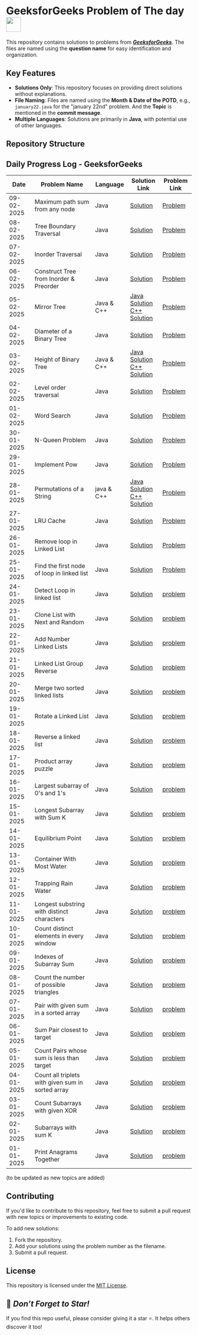 # GeeksforGeeks Problem of The day <img src="https://github.com/user-attachments/assets/edaf3029-8706-412e-8311-e2f2a0ebe763" width="40">

This repository contains solutions to problems from ***[GeeksforGeeks]([https://www.geeksforgeeks.org/](https://www.geeksforgeeks.org/problem-of-the-day?itm_source=geeksforgeeks&itm_medium=main_header&itm_campaign=practice_header))***. The files are named using the **question name** for easy identification and organization.

## Key Features
- **Solutions Only**: This repository focuses on providing direct solutions without explanations.
- **File Naming**: Files are named using the **Month & Date of the POTD**, e.g., `january22.java` for the "january 22nd" problem. And the **Topic** is mentioned in the **commit message**.
- **Multiple Languages**: Solutions are primarily in **Java**, with potential use of other languages.


## Repository Structure



## Daily Progress Log - GeeksforGeeks

| Date       | Problem Name  | Language | Solution Link                         | Problem Link                          |
|------------|---------------|----------|---------------------------------------|---------------------------------------| 
| 09-02-2025 | Maximum path sum from any node                        | Java | [Solution](./february9.java) | [Problem](https://www.geeksforgeeks.org/problems/maximum-path-sum-from-any-node/1) |
| 08-02-2025 | Tree Boundary Traversal                               | Java | [Solution](./february8.java) | [Problem](https://www.geeksforgeeks.org/problems/boundary-traversal-of-binary-tree/1) |
| 07-02-2025 | Inorder Traversal                                     | Java | [Solution](./february7.java) | [Problem](https://www.geeksforgeeks.org/problems/inorder-traversal/1) |
| 06-02-2025 | Construct Tree from Inorder & Preorder                | Java | [Solution](./february6.java) | [Problem](https://www.geeksforgeeks.org/problems/construct-tree-1/1) |
| 05-02-2025 | Mirror Tree                                           | Java & C++ | [Java Solution](./february5.java) <br> [C++ Solution](./february5.cpp) | [Problem](https://www.geeksforgeeks.org/problems/mirror-tree/1) |
| 04-02-2025 | Diameter of a Binary Tree                             | Java | [Solution](./february4.java) | [Problem](https://www.geeksforgeeks.org/problems/diameter-of-binary-tree/1) |
| 03-02-2025 | Height of Binary Tree                                 | Java & C++ | [Java Solution](./february3.java) <br> [C++ Solution](./february3.cpp) | [Problem](https://www.geeksforgeeks.org/problems/height-of-binary-tree/1) |
| 02-02-2025 | Level order traversal                                 | Java | [Solution](./february2.java) | [Problem](https://www.geeksforgeeks.org/problems/level-order-traversal/1) |
| 01-02-2025 | Word Search                                           | Java | [Solution](./february1.java) | [Problem](https://www.geeksforgeeks.org/problems/word-search/1) |
| 30-01-2025 | N-Queen Problem                                       | Java | [Solution](./january30.java) | [Problem](https://www.geeksforgeeks.org/problems/n-queen-problem0315/1) |
| 29-01-2025 | Implement Pow                                         | Java | [Solution](./january29.java) | [Problem](https://www.geeksforgeeks.org/problems/powx-n/1) | 
| 28-01-2025 | Permutations of a String                              | java & C++ | [Java Solution](./january28.java) <br> [C++ Solution](./january28.cpp) | [Problem](https://www.geeksforgeeks.org/problems/permutations-of-a-given-string2041/1) |
| 27-01-2025 | LRU Cache                                             | Java | [Solution](./january27.java) | [Problem](https://www.geeksforgeeks.org/problems/lru-cache/1) |
| 26-01-2025 | Remove loop in Linked List                            | Java | [Solution](./january26.java) | [Problem](https://www.geeksforgeeks.org/problems/remove-loop-in-linked-list/1) |
| 25-01-2025 | Find the first node of loop in linked list            | Java | [Solution](./january25.java) | [Problem](https://www.geeksforgeeks.org/problems/find-the-first-node-of-loop-in-linked-list--170645/1) |
| 24-01-2025 | Detect Loop in linked list                            | Java | [Solution](./january24.java) | [problem](https://www.geeksforgeeks.org/problems/detect-loop-in-linked-list/1) |
| 23-01-2025 | Clone List with Next and Random                       | Java | [Solution](./january23.java) | [problem](https://www.geeksforgeeks.org/problems/clone-a-linked-list-with-next-and-random-pointer/1) |
| 22-01-2025 | Add Number Linked Lists                               | Java | [Solution](./january22.java) | [problem](https://www.geeksforgeeks.org/problems/add-two-numbers-represented-by-linked-lists/1) |  
| 21-01-2025 | Linked List Group Reverse                             | Java | [Solution](./january21.java) | [problem](https://www.geeksforgeeks.org/problems/reverse-a-linked-list-in-groups-of-given-size/1) |
| 20-01-2025 | Merge two sorted linked lists                         | Java | [Solution](./january20.java) | [problem](https://www.geeksforgeeks.org/problems/merge-two-sorted-linked-lists/1) |
| 19-01-2025 | Rotate a Linked List                                  | Java | [Solution](./january19.java) | [problem](https://www.geeksforgeeks.org/problems/rotate-a-linked-list/1) |
| 18-01-2025 | Reverse a linked list                                 | Java | [Solution](./january18.java) | [problem](https://www.geeksforgeeks.org/problems/reverse-a-linked-list/1) |
| 17-01-2025 | Product array puzzle                                  | Java | [Solution](./january17.java) | [problem](https://www.geeksforgeeks.org/problems/product-array-puzzle4525/1) |
| 16-01-2025 | Largest subarray of 0's and 1's                       | Java | [Solution](./january16.java) | [problem](https://www.geeksforgeeks.org/problems/largest-subarray-of-0s-and-1s/1) |
| 15-01-2025 | Longest Subarray with Sum K                           | Java | [Solution](./january15.java) | [problem](https://www.geeksforgeeks.org/problems/longest-sub-array-with-sum-k0809/1) |
| 14-01-2025 | Equilibrium Point                                     | Java | [Solution](./january14.java) | [problem](https://www.geeksforgeeks.org/problems/equilibrium-point-1587115620/1) |
| 13-01-2025 | Container With Most Water                             | Java | [Solution](./january13.java) | [problem](https://www.geeksforgeeks.org/problems/container-with-most-water0535/1) |
| 12-01-2025 |Trapping Rain Water                                    | Java | [Solution](./january12.java) | [problem](https://www.geeksforgeeks.org/problems/trapping-rain-water-1587115621/1) |
| 11-01-2025 | Longest substring with distinct characters            | Java | [Solution](./january11.java) | [problem](https://www.geeksforgeeks.org/problems/longest-distinct-characters-in-string5848/1) |
| 10-01-2025 | Count distinct elements in every window               | Java | [Solution](./january10.java) | [problem](https://www.geeksforgeeks.org/problems/count-distinct-elements-in-every-window/1) |
| 09-01-2025 | Indexes of Subarray Sum                               | Java | [Solution](./january9.java) | [problem](https://www.geeksforgeeks.org/problems/subarray-with-given-sum-1587115621/1) |
| 08-01-2025 |Count the number of possible triangles                 | Java | [Solution](./january8.java) | [problem](https://www.geeksforgeeks.org/problems/count-possible-triangles-1587115620/1) |
| 07-01-2025 | Pair with given sum in a sorted array                 | Java | [Solution](./january7.java) | [problem](https://www.geeksforgeeks.org/problems/pair-with-given-sum-in-a-sorted-array4940/1) |
| 06-01-2025 | Sum Pair closest to target                            | Java | [Solution](./january6.java) | [problem](https://www.geeksforgeeks.org/problems/pair-in-array-whose-sum-is-closest-to-x1124/1)  |
| 05-01-2025 | Count Pairs whose sum is less than target             | Java | [Solution](./january5.java) | [problem](https://www.geeksforgeeks.org/problems/count-pairs-whose-sum-is-less-than-target/1) |
| 04-01-2025 | Count all triplets with given sum in sorted array     | Java | [Solution](./january4.java) | [problem](https://www.geeksforgeeks.org/problems/count-all-triplets-with-given-sum-in-sorted-array/1) | 
| 03-01-2025 |Count Subarrays with given XOR                         | Java | [Solution](./january3.java) | [problem](https://www.geeksforgeeks.org/problems/count-subarray-with-given-xor/1) |
| 02-01-2025 | Subarrays with sum K                                  | Java | [Solution](./january2.java) | [problem](https://www.geeksforgeeks.org/problems/subarrays-with-sum-k/1) |
| 01-01-2025 | Print Anagrams Together                               | Java | [Solution](./january1.java) | [problem](https://www.geeksforgeeks.org/problems/print-anagrams-together/1) |



(to be updated as new topics are added)

## Contributing
If you'd like to contribute to this repository, feel free to submit a pull request with new topics or improvements to existing code.

To add new solutions:

1. Fork the repository.
2. Add your solutions using the problem number as the filename.
3. Submit a pull request.

## License
This repository is licensed under the <a href="https://github.com/Jomon-J/GeeksforGeeks-POTD/blob/main/LICENSE">MIT License</a>.

## 🌟 *Don’t Forget to Star!*
If you find this repo useful, please consider giving it a star ⭐. It helps others discover it too!
